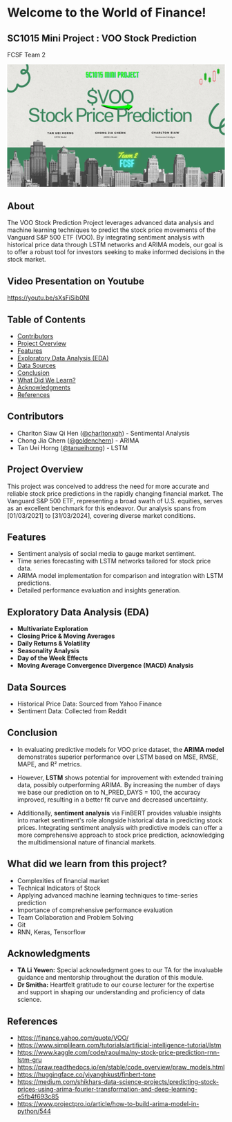 # Welcome to the World of Finance!
## SC1015 Mini Project : VOO Stock Prediction

FCSF Team 2

![description](https://github.com/charltonxqh/SC1015-mini-project/blob/main/READme_cover.png)

## About

The VOO Stock Prediction Project leverages advanced data analysis and machine learning techniques to predict the stock price movements of the Vanguard S&P 500 ETF (VOO). By integrating sentiment analysis with historical price data through LSTM networks and ARIMA models, our goal is to offer a robust tool for investors seeking to make informed decisions in the stock market.

## Video Presentation on Youtube
https://youtu.be/sXsFiSib0NI 

## Table of Contents
- [Contributors](#contributors)
- [Project Overview](#project-overview)
- [Features](#features)
- [Exploratory Data Analysis (EDA)](#exploratory-data-analysis-eda)
- [Data Sources](#data-sources)
- [Conclusion](#conclusion)
- [What Did We Learn?](#what-did-we-learn)
- [Acknowledgments](#acknowledgments)
- [References](#references)


## Contributors

- Charlton Siaw Qi Hen ([@charltonxqh](https://github.com/charltonxqh)) - Sentimental Analysis
- Chong Jia Chern ([@goldenchern](https://github.com/goldenchern)) - ARIMA 
- Tan Uei Horng ([@tanueihorng](https://github.com/tanueihorng)) - LSTM

## Project Overview

This project was conceived to address the need for more accurate and reliable stock price predictions in the rapidly changing financial market. The Vanguard S&P 500 ETF, representing a broad swath of U.S. equities, serves as an excellent benchmark for this endeavor. Our analysis spans from [01/03/2021] to [31/03/2024], covering diverse market conditions.

## Features

- Sentiment analysis of social media to gauge market sentiment.
- Time series forecasting with LSTM networks tailored for stock price data.
- ARIMA model implementation for comparison and integration with LSTM predictions.
- Detailed performance evaluation and insights generation.

## Exploratory Data Analysis (EDA)
- **Multivariate Exploration**
- **Closing Price & Moving Averages**
- **Daily Returns & Volatility**
- **Seasonality Analysis**
- **Day of the Week Effects**
- **Moving Average Convergence Divergence (MACD) Analysis**

## Data Sources
- Historical Price Data: Sourced from Yahoo Finance
- Sentiment Data: Collected from Reddit

## Conclusion

- In evaluating predictive models for VOO price dataset, the **ARIMA model** demonstrates superior performance over LSTM based on MSE, RMSE, MAPE, and R² metrics. 

- However, **LSTM** shows potential for improvement with extended training data, possibly outperforming ARIMA. By increasing the number of days we base our prediction on to N_PRED_DAYS = 100, the accuracy improved, resulting in a better fit curve and decreased uncertainty.

- Additionally, **sentiment analysis** via FinBERT provides valuable insights into market sentiment's role alongside historical data in predicting stock prices. Integrating sentiment analysis with predictive models can offer a more comprehensive approach to stock price prediction, acknowledging the multidimensional nature of financial markets.

## What did we learn from this project?

- Complexities of financial market 
- Technical Indicators of Stock 
- Applying advanced machine learning techniques to time-series prediction
- Importance of comprehensive performance evaluation
- Team Collaboration and Problem Solving
- Git 
- RNN, Keras, Tensorflow

## Acknowledgments

- **TA Li Yewen:** Special acknowledgment goes to our TA for the invaluable guidance and mentorship throughout the duration of this module.
- **Dr Smitha:** Heartfelt gratitude to our course lecturer for the expertise and support in shaping our understanding and proficiency of data science.

## References

- https://finance.yahoo.com/quote/VOO/
- https://www.simplilearn.com/tutorials/artificial-intelligence-tutorial/lstm
- https://www.kaggle.com/code/raoulma/ny-stock-price-prediction-rnn-lstm-gru 
- https://praw.readthedocs.io/en/stable/code_overview/praw_models.html
- https://huggingface.co/yiyanghkust/finbert-tone
- https://medium.com/shikhars-data-science-projects/predicting-stock-prices-using-arima-fourier-transformation-and-deep-learning-e5fb4f693c85
- https://www.projectpro.io/article/how-to-build-arima-model-in-python/544
